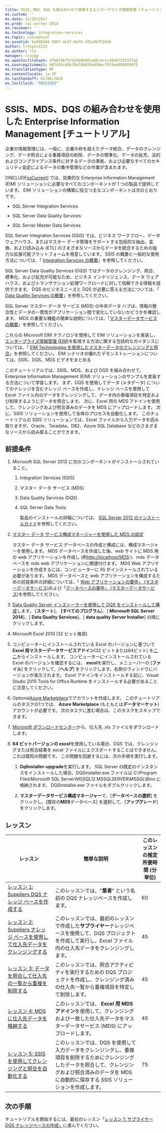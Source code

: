 ```yaml
---
title: SSIS、MDS、DQS を組み合わせて使用するエンタープライズ情報管理 [チュートリアル] |Microsoft Docs
ms.custom: ''
ms.date: 12/29/2017
ms.prod: sql-server-2014
ms.reviewer: ''
ms.technology: integration-services
ms.topic: conceptual
ms.assetid: ba09b504-3007-4cb7-8ef8-f01adbf51646
author: lrtoyou1223
ms.author: lle
manager: craigg
ms.openlocfilehash: 47bb74bf5fd35696481a88c4ccc30a8733f257a2
ms.sourcegitcommit: b87d36c46b39af8b929ad94ec707dee8800950f5
ms.translationtype: MT
ms.contentlocale: ja-JP
ms.lasthandoff: 02/08/2020
ms.locfileid: "70153563"
---
```

# <a name="enterprise-information-management-using-ssis-mds-and-dqs-together-tutorial"></a>SSIS、MDS、DQS の組み合わせを使用した Enterprise Information Management [チュートリアル]
  企業の情報管理には、一般に、企業の枠を超えたデータ統合、データのクレンジング、データ照合による重複項目の削除、データの標準化、データの拡充、法的およびコンプライアンス条件に対するデータの準拠、および必要なすべてのセキュリティ設定によるデータの集中管理などの作業が含まれます。  
  
 
  [!INCLUDE[ssCurrent](../includes/sscurrent-md.md)] では、効果的な Enterprise Information Management (EIM) ソリューションに必要なすべてのコンポーネントが 1 つの製品で提供しています。 EIM ソリューションの構築に役立つ主なコンポーネントは次のとおりです。  
  
-   SQL Server Integration Services  
  
-   SQL Server Data Quality Services  
  
-   SQL Server Master Data Services  
  
 SQL Server Integration Services (SSIS) では、ビジネス ワークフロー、データ ウェアハウス、またはマスター データ管理をサポートする包括的な抽出、変換、および読み込み (ETL) のさまざまなソースからデータを統合するための強力な拡張可能プラットフォームを用意しています。 SSIS の概要と一般的な使用方法については、「 [Integration Services の概要](https://msdn.microsoft.com/library/ms141263\(SQL.105\).aspx)」を参照してください。  
  
 SQL Server Data Quality Services (DQS) ではデータのクレンジング、照合、標準化、および拡充が可能なため、ビジネス インテリジェンス、データ ウェアハウス、およびトランザクション処理ワークロードに対して信頼できる情報を提供できます。 DQS のビジネスニーズと DQS が必要に答える方法については、「 [Data Quality Services の概要](https://msdn.microsoft.com/library/ff877917.aspx)」を参照してください。  
  
 SQL Server マスター データ サービス (MDS) の中央データ ハブは、情報の整合性とデータの一貫性がアプリケーション間で変化していないかどうかを確認します。 MDS の重要な機能の簡単な説明については、「[マスターデータサービスの概要](../master-data-services/master-data-services-overview-mds.md)」を参照してください。  
  
 これらの Microsoft EIM テクノロジを使用して EIM ソリューションを実装し、[エンタープライズ情報管理 (EIM)](https://go.microsoft.com/fwlink/?LinkId=258672)を監視する方法に関する包括的なガイダンスについては、「 [EIM Technologies を使用したマスターデータのクレンジングと照合](https://msdn.microsoft.com/library/hh403491.aspx)」を参照してください。 EIM シナリオの優れたデモンストレーションについては、SSIS、DQS、MDS ビデオをまとめる  
  
 このチュートリアルでは、SSIS、MDS、および DQS を組み合わせて、Enterprise Information Management (EIM) ソリューションのサンプルを実装する方法について学習します。 まず、DQS を使用してデータ (メタデータ) についてのナレッジを含むナレッジ ベースを作成し、ナレッジ ベースを使用して Excel ファイル内のデータをクレンジングして、データ内の重複項目を特定および削除するようにデータを照合します。 次に、Excel 用の MDS アドインを使用して、クレンジングおよび照合済みのデータを MDS にアップロードします。 次に、SSIS ソリューションを使用して全体のプロセスを自動化します。 このチュートリアルの SSIS ソリューションでは、Excel ファイルから入力データを読み取りますが、Oracle、Teradata、DB2、Azure SQL Database などのさまざまなソースから読み取ることができます。  
  
## <a name="prerequisites"></a>前提条件  
  
1.  Microsoft SQL Server 2012 に次のコンポーネントがインストールされていること。  
  
    1.  Integration Services (SSIS)  
  
    2.  マスター データ サービス (MDS)  
  
    3.  Data Quality Services (DQS)  
  
    4.  SQL Server Data Tools  
  
         製品のインストールの詳細については、 [SQL Server 2012 のインストールガイド](../database-engine/install-windows/installation-for-sql-server.md)を参照してください。  
  
2.  [マスター データ サービス構成マネージャーを使用した MDS の設定](https://msdn.microsoft.com/library/ee633884.aspx)  
  
     マスター データ サービス データベースの作成と構成には、構成マネージャーを使用します。 MDS データベースを作成した後、web サイトに MDS 用の web アプリケーションを作成し (例[http://localhost/MDS](http://localhost/MDS):)、mds データベースを mds web アプリケーションに関連付けます。 MDS Web アプリケーションを作成するには、コンピューターに IIS がインストールされている必要があります。 MDS データベースと web アプリケーションを構成するための前提条件の詳細については、「 [Web アプリケーションの要件」 (マスターデータサービス)](https://msdn.microsoft.com/library/ee633744.aspx)および「[データベースの要件」 (マスターデータサービス)](https://msdn.microsoft.com/library/ee633767.aspx)を参照してください。  
  
3.  [Data Quality Server インストーラーを使用して DQS をインストールして構成](https://msdn.microsoft.com/library/hh231682.aspx)します。 [**スタート**]、 **[すべてのプログラム**]、[ **Microsoft SQL Server 2014**]、[ **Data Quality Services**]、[ **data quality Server Installer**] の順にクリックします。  
  
4.  Microsoft Excel 2010 (32 ビット推奨)  
  
5.  コンピューターにインストールされている Excel のバージョンに基づいて**Excel 用マスターデータサービスアドイン**(32 ビットまたは64ビット) を[ここ](https://www.microsoft.com/download/details.aspx?id=29064)からインストールします。 コンピューターにインストールされている Excel のバージョンを確認するには、 **excel**を実行し、メニューバーの [**ファイル**] をクリックして、[**ヘルプ**] をクリックします。右側のウィンドウにバージョンが表示されます。 Excel アドインをインストールする前に、Visual Studio 2010 Tools for Office Runtime をインストールする必要があることに注意してください。  
  
6.  Optional[Azure Marketplace](https://azuremarketplace.microsoft.com/marketplace/)でアカウントを作成します。 このチュートリアルのタスクの1つでは、 **Azure Marketplace** (もともとは**データマーケット**) アカウントが必要です。 次のタスクに進む場合は、このタスクをスキップできます。  
  
7.  [Microsoft ダウンロードセンター](https://www.microsoft.com/download/details.aspx?id=50426)から、仕入先 .xls ファイルをダウンロードします。  
  
8.  **64 ビットバージョンの excel**を使用している場合、DQS では、クレンジングまたは照合結果を excel ファイルにエクスポートすることはできません。 これは既知の問題です。 この問題を回避するには、次の手順を実行します。  
  
    1.  **Dqlinstaller-upgrade**を実行します。 SQL Server の既定のインスタンスをインストールした場合、DQSinstaller.exe ファイルは C:\Program Files\Microsoft SQL Server\MSSQL12.MSSQLSERVER\MSSQL\Binn に格納されます。 DQSInstaller.exe ファイルをダブルクリックします。  
  
    2.  **マスターデータサービス構成マネージャー**で、[**データベースの選択**] をクリックし、[既存の**MDS**データベース] を選択して、[**アップグレード**] をクリックします。  
  
## <a name="lessons"></a>レッスン  
  
|レッスン|簡単な説明|このレッスンの推定所要時間 (分単位)|  
|------------|-----------------------|------------------------------------------------|  
|[レッスン 1: Suppliers DQS ナレッジ ベースを作成する](../../2014/tutorials/lesson-1-creating-the-suppliers-dqs-knowledge-base.md)|このレッスンでは、"**業者**" という名前の DQS ナレッジベースを作成します。|60|  
|[レッスン 2: Suppliers ナレッジ ベースを使用して仕入先データをクレンジングする](../../2014/tutorials/lesson-2-cleansing-supplier-data-using-the-suppliers-knowledge-base.md)|このレッスンでは、最初のレッスンで作成した**サプライヤー**ナレッジベースを使用して、DQS プロジェクトを作成して実行し、Excel ファイル内の仕入先データをクレンジングします。|45|  
|[レッスン 3: データを照合して仕入先の一覧から重複を削除する](../../2014/tutorials/lesson-3-matching-data-to-remove-duplicates-from-supplier-list.md)|このレッスンでは、照合アクティビティを実行するための DQS プロジェクトを作成し、クレンジング済みの仕入先一覧から重複項目を特定して削除します。|45|  
|[レッスン 4: MDS に仕入先データを格納する](../../2014/tutorials/lesson-4-storing-supplier-data-in-mds.md)|このレッスンでは、 **Excel 用 MDS アドイン**を使用して、クレンジングおよび一致した仕入先データをマスターデータサービス (MDS) にアップロードします。|45|  
|[レッスン 5: SSIS を使用してクレンジングと照合を自動化する](../../2014/tutorials/lesson-5-automating-the-cleansing-and-matching-using-ssis.md)|このレッスンでは、DQS を使用して入力データをクレンジングし、重複項目を削除するためにクレンジングしたデータを照合して、クレンジングおよび照合済みのデータを MDS に自動的に保存する SSIS ソリューションを作成します。|75|  
  
## <a name="next-steps"></a>次の手順  
 チュートリアルを開始するには、最初のレッスン「[レッスン 1: サプライヤー DQS ナレッジベースの作成」](../../2014/tutorials/lesson-1-creating-the-suppliers-dqs-knowledge-base.md)に進んでください。  
  
  
